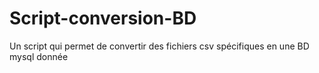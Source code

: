 # Script-conversion-BD
Un script qui permet de convertir des fichiers csv spécifiques en une BD mysql donnée

